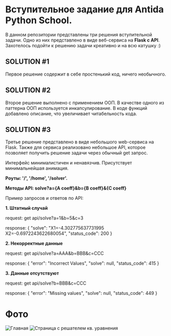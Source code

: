 Вступительное задание для Antida Python School.
=====================================

В данном репозитории представлены три решения вступительной задачи. Одно из них
представлено в виде веб-сервиса на **Flask с API**. Захотелось подойти к решению 
задачи креативно и на всю катушку :) 
###

SOLUTION #1
----------

Первое решение содержит в себе простенький код, ничего необычного.

SOLUTION #2
----------

Второе решение выполнено с применением ООП. В качестве одного из паттерна ООП используется инкапсулирование. В коде функций добавлено описание, что увеличивает читабельность кода.

SOLUTION #3
----------

Третье решение представлено в виде небольшого web-сервиса на Flask. Также для сервиса реализовано небольшое API, которое позволяет получить решение задачи через обычный get запрос. 

Интерфейс минималистичен и ненавязчив. Присутствует минимальнейшая анимация. 

**Роуты: '/', '/home', '/solver'.**

**Методы API: solve?a={A coeff}&b={B coeff}&{C coeff}**

Пример запросов и ответов по API:

**1. Штатный случай**

request: get api/solve?a=1&b=5&c=3

response: 
{
  "solve": "X1=-4.302775637731995 X2=-0.6972243622680054", 
  "status_code": 200
}

**2. Некорректные данные**

request: get api/solve?a=AAA&b=BBB&c=CCC

response: 
{
  "error": "Incorrect Values", 
  "solve": null, 
  "status_code": 415
}

**3. Данные отсутствуют**

request: get api/solve?b=BBB&c=CCC

response: 
{
  "error": "Missing values", 
  "solve": null, 
  "status_code": 449
}

Фото
=====
![Главная](https://imgur.com/drvlSNs)
![Страница с решателем кв. уравнения](https://imgur.com/CB7bePj)
